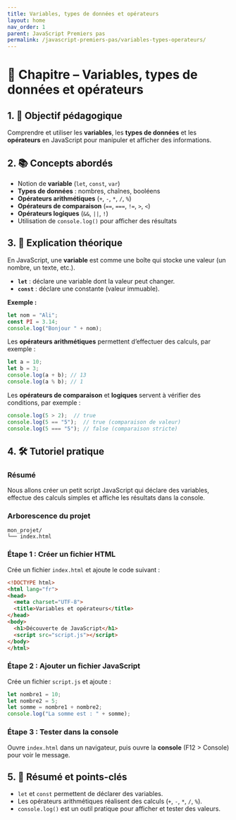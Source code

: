 ```yaml
---
title: Variables, types de données et opérateurs
layout: home
nav_order: 1
parent: JavaScript Premiers pas
permalink: /javascript-premiers-pas/variables-types-operateurs/
---
```


# 📘 Chapitre – Variables, types de données et opérateurs

## 1. 🎯 Objectif pédagogique

Comprendre et utiliser les **variables**, les **types de données** et les **opérateurs** en JavaScript pour manipuler et afficher des informations.

## 2. 📚 Concepts abordés

* Notion de **variable** (`let`, `const`, `var`)
* **Types de données** : nombres, chaînes, booléens
* **Opérateurs arithmétiques** (`+`, `-`, `*`, `/`, `%`)
* **Opérateurs de comparaison** (`==`, `===`, `!=`, `>`, `<`)
* **Opérateurs logiques** (`&&`, `||`, `!`)
* Utilisation de `console.log()` pour afficher des résultats

## 3. 🧠 Explication théorique

En JavaScript, une **variable** est comme une boîte qui stocke une valeur (un nombre, un texte, etc.).

* **`let`** : déclare une variable dont la valeur peut changer.
* **`const`** : déclare une constante (valeur immuable).

**Exemple :**

```js
let nom = "Ali";
const PI = 3.14;
console.log("Bonjour " + nom);
```

Les **opérateurs arithmétiques** permettent d’effectuer des calculs, par exemple :

```js
let a = 10;
let b = 3;
console.log(a + b); // 13
console.log(a % b); // 1
```

Les **opérateurs de comparaison** et **logiques** servent à vérifier des conditions, par exemple :

```js
console.log(5 > 2);  // true
console.log(5 == "5");  // true (comparaison de valeur)
console.log(5 === "5"); // false (comparaison stricte)
```

## 4. 🛠 Tutoriel pratique

### Résumé

Nous allons créer un petit script JavaScript qui déclare des variables, effectue des calculs simples et affiche les résultats dans la console.

### Arborescence du projet

```
mon_projet/
└── index.html
```

### **Étape 1 : Créer un fichier HTML**

Crée un fichier `index.html` et ajoute le code suivant :

```html
<!DOCTYPE html>
<html lang="fr">
<head>
  <meta charset="UTF-8">
  <title>Variables et opérateurs</title>
</head>
<body>
  <h1>Découverte de JavaScript</h1>
  <script src="script.js"></script>
</body>
</html>
```

### **Étape 2 : Ajouter un fichier JavaScript**

Crée un fichier `script.js` et ajoute :

```js
let nombre1 = 10;
let nombre2 = 5;
let somme = nombre1 + nombre2;
console.log("La somme est : " + somme);
```

### **Étape 3 : Tester dans la console**

Ouvre `index.html` dans un navigateur, puis ouvre la **console** (F12 > Console) pour voir le message.

## 5. 🧾 Résumé et points-clés

* `let` et `const` permettent de déclarer des variables.
* Les opérateurs arithmétiques réalisent des calculs (`+`, `-`, `*`, `/`, `%`).
* `console.log()` est un outil pratique pour afficher et tester des valeurs.

